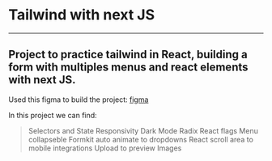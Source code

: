 # Tailwind with next JS

---

## Project to practice tailwind in React, building a form with multiples menus and react elements with next JS.

Used this figma to build the project:
[figma](https://www.figma.com/file/MU3H8HfTxX32ukt8ANpan7/Ignite-Tailwind?type=design&node-id=1-11268&mode=design&t=sLyRisVtjkNYzlHf-0)

In this project we can find:

> Selectors and State
> Responsivity
> Dark Mode
> Radix
> React flags
> Menu collapseble
> Formkit auto animate to dropdowns
> React scroll area to mobile integrations
> Upload to preview Images
